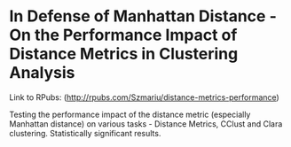 # In Defense of Manhattan Distance - On the Performance Impact of Distance Metrics in Clustering Analysis
Link to RPubs: <link>(http://rpubs.com/Szmariu/distance-metrics-performance)

Testing the performance impact of the distance metric (especially Manhattan distance) on various tasks - Distance Metrics, CClust and Clara clustering. Statistically significant results.
